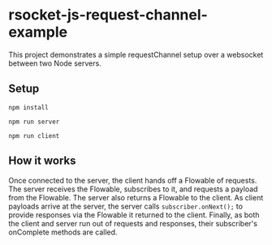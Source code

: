 # rsocket-js-request-channel-example

This project demonstrates a simple requestChannel setup over a websocket between two Node servers.

## Setup

```
npm install
```

```
npm run server
```

```
npm run client
```

## How it works

Once connected to the server, the client hands off a Flowable of requests. The server receives the Flowable, subscribes to it, and requests a payload from the Flowable. The server also returns a Flowable to the client. As client payloads arrive at the server, the server calls `subscriber.onNext();` to provide responses via the Flowable it returned to the client. Finally, as both the client and server run out of requests and responses, their subscriber's onComplete methods are called.